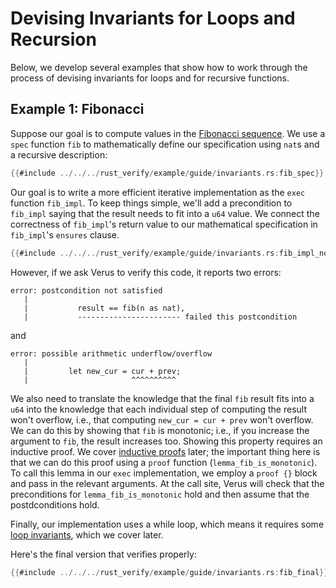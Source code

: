 # Devising Invariants for Loops and Recursion

Below, we develop several examples that show how to work through
the process of devising invariants for loops
and for recursive functions.


## Example 1: Fibonacci

Suppose our goal is to compute values in the [Fibonacci sequence](https://en.wikipedia.org/wiki/Fibonacci_sequence).
We use a `spec` function `fib` to mathematically define our specification using `nat`s
and a recursive description:
```rust
{{#include ../../../rust_verify/example/guide/invariants.rs:fib_spec}}
```

Our goal is to write a more efficient iterative implementation as the `exec`
function `fib_impl`.  To keep things simple, we'll add a precondition to
`fib_impl` saying that the result needs to fit into a `u64` value.
We connect the correctness of `fib_impl`'s return value
to our mathematical specification in `fib_impl`'s `ensures` clause.
```rust
{{#include ../../../rust_verify/example/guide/invariants.rs:fib_impl_no_proof}}
```
However, if we ask Verus to verify this code, it reports two errors:
```
error: postcondition not satisfied
   |
   |           result == fib(n as nat),
   |           ----------------------- failed this postcondition
```
and 
```
error: possible arithmetic underflow/overflow
   |
   |         let new_cur = cur + prev;
   |                       ^^^^^^^^^^
```












We also need to translate the knowledge that the final `fib` result fits into a `u64`
into the knowledge that each individual step of computing the result won't overflow,
i.e., that computing `new_cur = cur + prev` won't overflow.  We can do this by showing
that `fib` is monotonic; i.e., if you increase the argument to `fib`, the result increases too.
Showing this property requires an inductive proof.  We cover [inductive proofs](induction.md)
later; the important thing here is that we can do this proof using a `proof` function
(`lemma_fib_is_monotonic`).  To call this lemma in our `exec` implementation, we employ
a `proof {}` block and pass in the relevant arguments.  At the call site, Verus will check
that the preconditions for `lemma_fib_is_monotonic` hold and then assume that the postdconditions hold.

Finally, our implementation uses a while loop, which means it requires some [loop invariants](while.md),
which we cover later.


















Here's the final version that verifies properly:
```rust
{{#include ../../../rust_verify/example/guide/invariants.rs:fib_final}}
```

